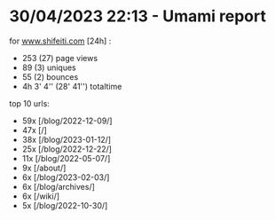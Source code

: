 # 30/04/2023 22:13 - Umami report
for www.shifeiti.com [24h] :

 - 253 (27) page views
 - 89 (3) uniques
 - 55 (2) bounces
 - 4h 3' 4'' (28' 41'') totaltime


top 10 urls:
 - 59x [/blog/2022-12-09/]
 - 47x [/]
 - 38x [/blog/2023-01-12/]
 - 25x [/blog/2022-12-22/]
 - 11x [/blog/2022-05-07/]
 - 9x [/about/]
 - 6x [/blog/2023-02-03/]
 - 6x [/blog/archives/]
 - 6x [/wiki/]
 - 5x [/blog/2022-10-30/]


